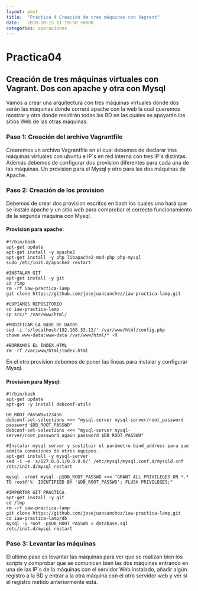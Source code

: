 ```yaml
---
layout: post
title:  "Práctica 4 Creación de tres máquinas con Vagrant"
date:   2018-10-15 11:19:50 +0000
categories: operaciones
---
```


# Practica04

## Creación de tres máquinas virtuales con Vagrant. Dos con apache y otra con Mysql

Vamos a crear una arquitectura con tres máquinas virtuales donde dos serán las máquinas donde correrá apache con la web la cual queremos mostrar y otra donde residirán todas las BD en las cuales se apoyarán los sitios Web de las otras máquinas.

### Paso 1: Creación del archivo Vagrantfile

Crearemos un archivo Vagrantfile en el cual debemos de declarar tres máquinas virtuales con ubuntu e IP`s en red interna con tres IP´s distintas. Además debemos de configurar dos provision diferentes para cada una de las máquinas. Un provision para el Mysql y otro para las dos máquinas de Apache.

### Paso 2: Creación de los provision

Debemos de crear dos provision escritos en bash los cuales uno hará que se instale apache y un sítio web para comprobar el correcto funcionamiento de la segunda máquina con Mysql.

#### Provision para apache:
```
#!/bin/bash
apt-get update
apt-get install -y apache2
apt-get install -y php libapache2-mod-php php-mysql
sudo /etc/init.d/apache2 restart

#INSTALAR GIT
apt-get install -y git
cd /tmp
rm -rf iaw-practica-lamp
git clone https://github.com/josejuansanchez/iaw-practica-lamp.git

#COPIAMOS REPOSITORIO
cd iaw-practica-lamp 
cp src/* /var/www/html/

#MODIFICAR LA BASE DE DATOS
sed -i 's/localhost/192.168.33.12/' /var/www/html/config.php
chown www-data:www-data /var/www/html/* -R

#BORRAMOS EL INDEX.HTML
rm -rf /var/www/html/index.html
```

En el otro provision debemos de poner las líneas para instalar y configurar Mysql.

#### Provision para Mysql:
```
#!/bin/bash
apt-get update
apt-get -y install debconf-utils

DB_ROOT_PASSWD=123456
debconf-set-selections <<< "mysql-server mysql-server/root_password password $DB_ROOT_PASSWD"
debconf-set-selections <<< "mysql-server mysql-server/root_password_again password $DB_ROOT_PASSWD"

#Instalar mysql server y sustituir el parámetro bind_address para que admita conexiones de otros equipos.
apt-get install -y mysql-server
sed -i -e 's/127.0.0.1/0.0.0.0/' /etc/mysql/mysql.conf.d/mysqld.cnf
/etc/init.d/mysql restart

mysql -uroot mysql -p$DB_ROOT_PASSWD <<< "GRANT ALL PRIVILEGES ON *.* TO root@'%' IDENTIFIED BY '$DB_ROOT_PASSWD'; FLUSH PRIVILEGES;"

#IMPORTAR GIT PRACTICA
apt-get install -y git
cd /tmp
rm -rf iaw-practica-lamp
git clone https://github.com/josejuansanchez/iaw-practica-lamp.git
cd iaw-practica-lamp/db
mysql -u root -p$DB_ROOT_PASSWD < database.sql
/etc/init.d/mysql restart
```

### Paso 3: Levantar las máquinas

El último paso es levantar las máquinas para ver que se realizan bien los scripts y comprobar que se comunican bien las dos máquinas entrando en una de las IP`s de la máquinas con el servidor Web instalado, añadir algún registro a la BD y entrar a la otra máquina con el otro servidor web y ver sí el registro metido anteriormente está.